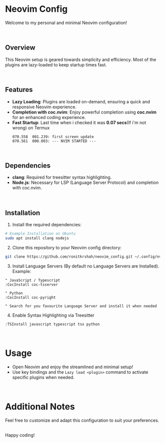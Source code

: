 # Neovim Config

Welcome to my personal and minimal Neovim configuration!

<br />

## Overview

This Neovim setup is geared towards simplicity and efficiency. Most of the plugins are lazy-loaded to keep startup times fast.

<br />

## Features

* **Lazy Loading**: Plugins are loaded on-demand, ensuring a quick and responsive Neovim experience.
* **Completion with coc.nvim**: Enjoy powerful completion using **coc.nvim** for an enhanced coding experience.
* **Fast Startup**: Last time when i checked it was **0.07 secs**(If i'm not wrong) on Termux
    ```log
    070.558  001.239: first screen update
    070.561  000.003: --- NVIM STARTED ---
    ```

<br />

## Dependencies

* **clang**: Required for treesitter syntax highlighting.
* **Node.js**: Necessary for LSP (Language Server Protocol) and completion with coc.nvim.

<br />

## Installation


1. Install the required dependencies:

```bash
# Example Installation on Ubuntu
sudo apt install clang nodejs
```

2. Clone this repository to your Neovim config directory:

```bash
git clone https://github.com/ronitkrshah/neovim_config.git ~/.config/nvim
```

3. Install Language Servers (By default no Language Servers are Installed). Example:
```vim
" JavaScript / Typescript
:CocInstall coc-tsserver

" Python
:CocInstall coc-pyright

" Search for you favourite Language Server and install it when needed
```

4. Enable Syntax Highlighting via Treesitter
```vim
:TSInstall javascript typescript tsx python
```

<br />

# Usage
* Open Neovim and enjoy the streamlined and minimal setup!
* Use key bindings and the `Lazy load <plugin>` command to activate specific plugins when needed.

<br />

# Additional Notes
Feel free to customize and adapt this configuration to suit your preferences.

<br />
Happy coding!
